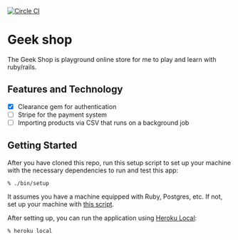 [![Circle
CI](https://circleci.com/gh/paulthegeek/geek_shop.svg?style=svg&circle-token=9b905c17e10dd7dfc993e5f3149037317e66471e)](https://circleci.com/gh/paulthegeek/geek_shop)

# Geek shop
The Geek Shop is playground online store for me to play and learn with
ruby/rails.

## Features and Technology

- [x] Clearance gem for authentication
- [ ] Stripe for the payment system
- [ ] Importing products via CSV that runs on a background job

## Getting Started

After you have cloned this repo, run this setup script to set up your machine
with the necessary dependencies to run and test this app:

    % ./bin/setup

It assumes you have a machine equipped with Ruby, Postgres, etc. If not, set up
your machine with [this script].

[this script]: https://github.com/thoughtbot/laptop

After setting up, you can run the application using [Heroku Local]:

    % heroku local

[Heroku Local]: https://devcenter.heroku.com/articles/heroku-local
